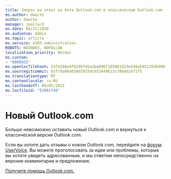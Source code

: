 ```yaml
---
title: Запрос на откат из бета Outlook.com в классическую Outlook.com
ms.author: daeite
author: daeite
manager: joallard
ms.date: 04/21/2020
ms.audience: Admin
ms.topic: article
ms.service: o365-administration
ROBOTS: NOINDEX, NOFOLLOW
localization_priority: Normal
ms.custom:
- "8000035"
ms.openlocfilehash: 53fe28be4f02087eba1ba096f165801d23e244ab95135564801f6e9dec231c9c
ms.sourcegitcommit: b5f7da89a650d2915dc652449623c78be6247175
ms.translationtype: MT
ms.contentlocale: ru-RU
ms.lasthandoff: 08/05/2021
ms.locfileid: "53961748"
---
```

# <a name="the-new-outlookcom"></a>Новый Outlook.com

Больше невозможно оставить новый Outlook.com и вернуться к классической версии Outlook.com.

Если вы хотите дать отзывы о новом Outlook.com, перейдите на [форум UserVoice](https://go.microsoft.com/fwlink/p/?linkid=851599). Вы можете проголосовать за идеи или проблемы, которые вы хотите увидеть адресованным, и мы ответим непосредственно на верхние комментарии и предложения.

[Получите помощь Outlook.com.](https://support.office.com/article/40676ad0-c831-45ac-a023-5be633be798d?wt.mc_id=Office_Outlook_com_Alchemy)